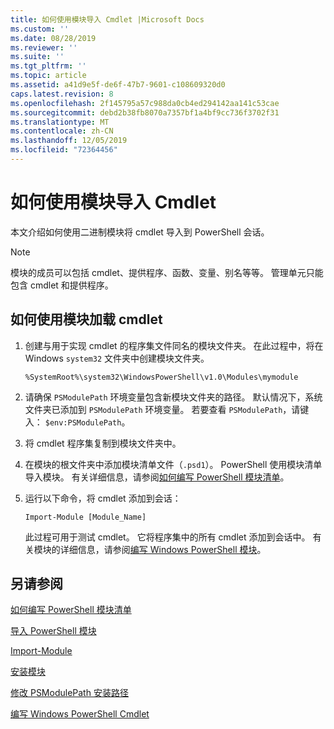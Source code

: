 ```yaml
---
title: 如何使用模块导入 Cmdlet |Microsoft Docs
ms.custom: ''
ms.date: 08/28/2019
ms.reviewer: ''
ms.suite: ''
ms.tgt_pltfrm: ''
ms.topic: article
ms.assetid: a41d9e5f-de6f-47b7-9601-c108609320d0
caps.latest.revision: 8
ms.openlocfilehash: 2f145795a57c988da0cb4ed294142aa141c53cae
ms.sourcegitcommit: debd2b38fb8070a7357bf1a4bf9cc736f3702f31
ms.translationtype: MT
ms.contentlocale: zh-CN
ms.lasthandoff: 12/05/2019
ms.locfileid: "72364456"
---
```

# <a name="how-to-import-cmdlets-using-modules"></a>如何使用模块导入 Cmdlet

本文介绍如何使用二进制模块将 cmdlet 导入到 PowerShell 会话。

> [!NOTE]
> 模块的成员可以包括 cmdlet、提供程序、函数、变量、别名等等。 管理单元只能包含 cmdlet 和提供程序。

## <a name="how-to-load-cmdlets-using-a-module"></a>如何使用模块加载 cmdlet

1. 创建与用于实现 cmdlet 的程序集文件同名的模块文件夹。 在此过程中，将在 Windows `system32` 文件夹中创建模块文件夹。

   `%SystemRoot%\system32\WindowsPowerShell\v1.0\Modules\mymodule`

1. 请确保 `PSModulePath` 环境变量包含新模块文件夹的路径。 默认情况下，系统文件夹已添加到 `PSModulePath` 环境变量。 若要查看 `PSModulePath`，请键入： `$env:PSModulePath`。

1. 将 cmdlet 程序集复制到模块文件夹中。

1. 在模块的根文件夹中添加模块清单文件（`.psd1`）。 PowerShell 使用模块清单导入模块。 有关详细信息，请参阅[如何编写 PowerShell 模块清单](../module/how-to-write-a-powershell-module-manifest.md)。

1. 运行以下命令，将 cmdlet 添加到会话：

   `Import-Module [Module_Name]`

   此过程可用于测试 cmdlet。 它将程序集中的所有 cmdlet 添加到会话中。 有关模块的详细信息，请参阅[编写 Windows PowerShell 模块](../module/writing-a-windows-powershell-module.md)。

## <a name="see-also"></a>另请参阅

[如何编写 PowerShell 模块清单](../module/how-to-write-a-powershell-module-manifest.md)

[导入 PowerShell 模块](../module/importing-a-powershell-module.md)

[Import-Module](/powershell/module/Microsoft.PowerShell.Core/Import-Module)

[安装模块](../module/installing-a-powershell-module.md)

[修改 PSModulePath 安装路径](../module/modifying-the-psmodulepath-installation-path.md)

[编写 Windows PowerShell Cmdlet](./writing-a-windows-powershell-cmdlet.md)
